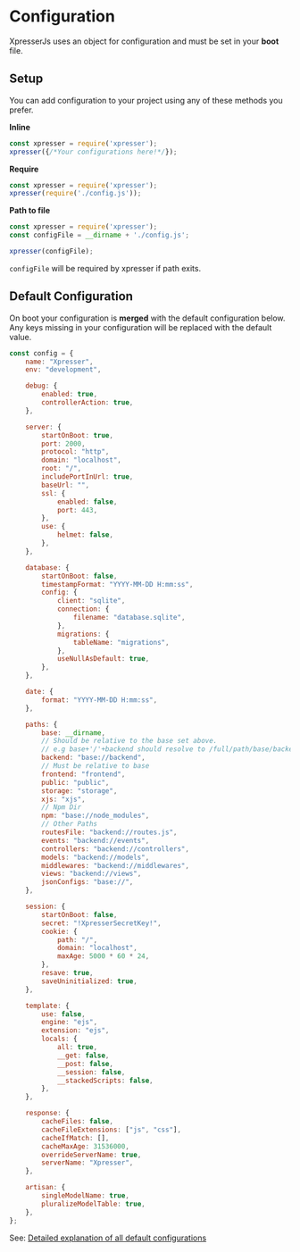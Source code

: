 # Configuration
XpresserJs uses an object for configuration and must be set in your **boot** file.

## Setup
You can add configuration to your project using any of these methods you prefer.

**Inline**
```javascript
const xpresser = require('xpresser');
xpresser({/*Your configurations here!*/});
```

**Require**
```javascript
const xpresser = require('xpresser');
xpresser(require('./config.js'));
```

**Path to file**
```javascript
const xpresser = require('xpresser');
const configFile = __dirname + './config.js';

xpresser(configFile);
```
`configFile` will be required by xpresser if path exits.

## Default Configuration
On boot your configuration is **merged** with the default configuration below.
Any keys missing in your configuration will be replaced with the default value.

```javascript
const config = {
    name: "Xpresser",
    env: "development",

    debug: {
        enabled: true,
        controllerAction: true,
    },

    server: {
        startOnBoot: true,
        port: 2000,
        protocol: "http",
        domain: "localhost",
        root: "/",
        includePortInUrl: true,
        baseUrl: "",
        ssl: {
            enabled: false,
            port: 443,
        },
        use: {
            helmet: false,
        },
    },

    database: {
        startOnBoot: false,
        timestampFormat: "YYYY-MM-DD H:mm:ss",
        config: {
            client: "sqlite",
            connection: {
                filename: "database.sqlite",
            },
            migrations: {
                tableName: "migrations",
            },
            useNullAsDefault: true,
        },
    },

    date: {
        format: "YYYY-MM-DD H:mm:ss",
    },

    paths: {
        base: __dirname,
        // Should be relative to the base set above.
        // e.g base+'/'+backend should resolve to /full/path/base/backend
        backend: "base://backend",
        // Must be relative to base
        frontend: "frontend",
        public: "public",
        storage: "storage",
        xjs: "xjs",
        // Npm Dir
        npm: "base://node_modules",
        // Other Paths
        routesFile: "backend://routes.js",
        events: "backend://events",
        controllers: "backend://controllers",
        models: "backend://models",
        middlewares: "backend://middlewares",
        views: "backend://views",
        jsonConfigs: "base://",
    },

    session: {
        startOnBoot: false,
        secret: "!XpresserSecretKey!",
        cookie: {
            path: "/",
            domain: "localhost",
            maxAge: 5000 * 60 * 24,
        },
        resave: true,
        saveUninitialized: true,
    },

    template: {
        use: false,
        engine: "ejs",
        extension: "ejs",
        locals: {
            all: true,
            __get: false,
            __post: false,
            __session: false,
            __stackedScripts: false,
        },
    },

    response: {
        cacheFiles: false,
        cacheFileExtensions: ["js", "css"],
        cacheIfMatch: [],
        cacheMaxAge: 31536000,
        overrideServerName: true,
        serverName: "Xpresser",
    },

    artisan: {
        singleModelName: true,
        pluralizeModelTable: true,
    },
};
```
See: [Detailed explanation of all default configurations](./default.md)
